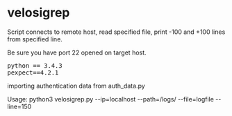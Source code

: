 # velosigrep

Script connects to remote host, read specified file, print -100 and +100 lines from specified line.

Be sure you have port 22 opened on target host.

<pre>
python == 3.4.3
pexpect==4.2.1
</pre>

importing authentication data from auth_data.py

Usage: python3 velosigrep.py --ip=localhost --path=/logs/ --file=logfile --line=150
